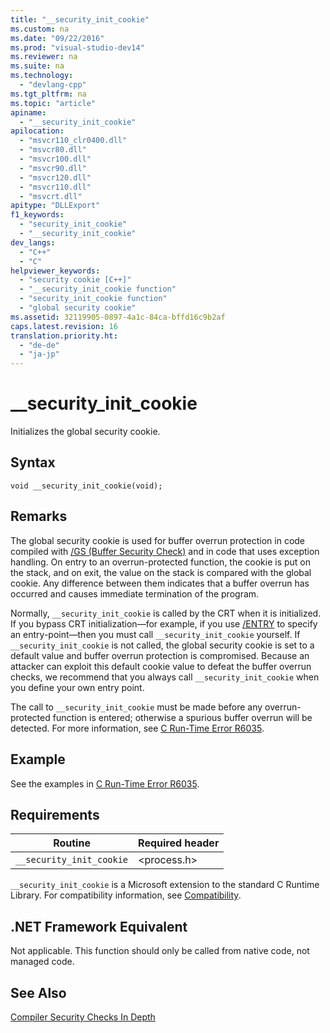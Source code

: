 ```yaml
---
title: "__security_init_cookie"
ms.custom: na
ms.date: "09/22/2016"
ms.prod: "visual-studio-dev14"
ms.reviewer: na
ms.suite: na
ms.technology: 
  - "devlang-cpp"
ms.tgt_pltfrm: na
ms.topic: "article"
apiname: 
  - "__security_init_cookie"
apilocation: 
  - "msvcr110_clr0400.dll"
  - "msvcr80.dll"
  - "msvcr100.dll"
  - "msvcr90.dll"
  - "msvcr120.dll"
  - "msvcr110.dll"
  - "msvcrt.dll"
apitype: "DLLExport"
f1_keywords: 
  - "security_init_cookie"
  - "__security_init_cookie"
dev_langs: 
  - "C++"
  - "C"
helpviewer_keywords: 
  - "security cookie [C++]"
  - "__security_init_cookie function"
  - "security_init_cookie function"
  - "global security cookie"
ms.assetid: 32119905-0897-4a1c-84ca-bffd16c9b2af
caps.latest.revision: 16
translation.priority.ht: 
  - "de-de"
  - "ja-jp"
---
```

# __security_init_cookie
Initializes the global security cookie.  
  
## Syntax  
  
```  
void __security_init_cookie(void);  
```  
  
## Remarks  
 The global security cookie is used for buffer overrun protection in code compiled with [/GS (Buffer Security Check)](../vs140/-gs--buffer-security-check-.md) and in code that uses exception handling. On entry to an overrun-protected function, the cookie is put on the stack, and on exit, the value on the stack is compared with the global cookie. Any difference between them indicates that a buffer overrun has occurred and causes immediate termination of the program.  
  
 Normally, `__security_init_cookie` is called by the CRT when it is initialized. If you bypass CRT initialization—for example, if you use [/ENTRY](../vs140/-entry--entry-point-symbol-.md) to specify an entry-point—then you must call `__security_init_cookie` yourself. If `__security_init_cookie` is not called, the global security cookie is set to a default value and buffer overrun protection is compromised. Because an attacker can exploit this default cookie value to defeat the buffer overrun checks, we recommend that you always call `__security_init_cookie` when you define your own entry point.  
  
 The call to `__security_init_cookie` must be made before any overrun-protected function is entered; otherwise a spurious buffer overrun will be detected. For more information, see [C Run-Time Error R6035](../vs140/c-runtime-error-r6035.md).  
  
## Example  
 See the examples in [C Run-Time Error R6035](../vs140/c-runtime-error-r6035.md).  
  
## Requirements  
  
|Routine|Required header|  
|-------------|---------------------|  
|`__security_init_cookie`|\<process.h>|  
  
 `__security_init_cookie` is a Microsoft extension to the standard C Runtime Library. For compatibility information, see [Compatibility](../vs140/compatibility.md).  
  
## .NET Framework Equivalent  
 Not applicable. This function should only be called from native code, not managed code.  
  
## See Also  
 [Compiler Security Checks In Depth](http://go.microsoft.com/fwlink/?linkid=7260)